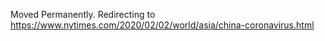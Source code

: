 Moved Permanently. Redirecting to
https://www.nytimes.com/2020/02/02/world/asia/china-coronavirus.html
